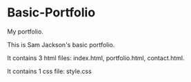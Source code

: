 # Basic-Portfolio
My portfolio.

This is Sam Jackson's basic portfolio.

It contains 3 html files: index.html, portfolio.html, contact.html.

It contains 1 css file: style.css
